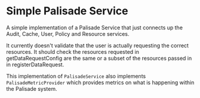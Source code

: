 # Simple Palisade Service

A simple implementation of a Palisade Service that just connects up the
Audit, Cache, User, Policy and Resource services.

It currently doesn't validate that the user is actually requesting the correct
resources. It should check the resources requested in getDataRequestConfig
are the same or a subset of the resources passed in in registerDataRequest. 

This implementation of `PalisadeService` also implements `PalisadeMetricProvider`
which provides metrics on what is happening within the Palisade system.
